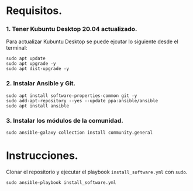 # Requisitos.
### 1. Tener Kubuntu Desktop 20.04 actualizado.
Para actualizar Kubuntu Desktop se puede ejcutar lo siguiente desde el terminal:
```
sudo apt update
sudo apt upgrade -y
sudo apt dist-upgrade -y
```
### 2. Instalar Ansible y Git.
```
sudo apt install software-properties-common git -y
sudo add-apt-repository --yes --update ppa:ansible/ansible
sudo apt install ansible
```
### 3. Instalar los módulos de la comunidad.
```
sudo ansible-galaxy collection install community.general
```

# Instrucciones.
Clonar el repositorio y ejecutar el playbook `install_software.yml` con `sudo`.
```
sudo ansible-playbook install_software.yml
```
